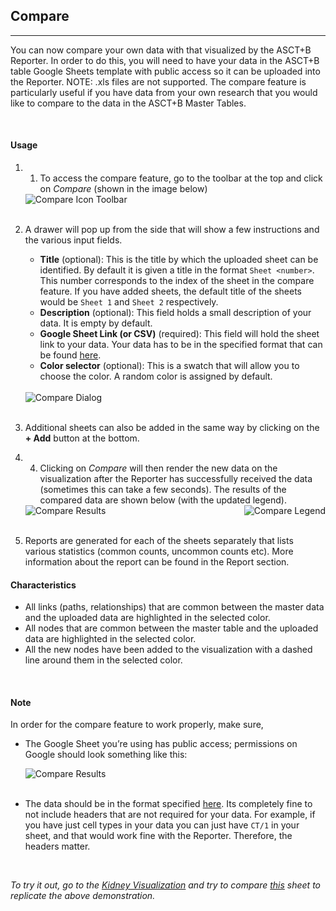 ## Compare
---

You can now compare your own data with that visualized by the ASCT+B Reporter. In order to do this, you will need to have your data in the ASCT+B table Google Sheets template with public access so it can be uploaded into the Reporter. NOTE: .xls files are not supported. The compare feature is particularly useful if you have data from your own research that you would like to compare to the data in the ASCT+B Master Tables.

<br>

#### Usage

1. 1.	To access the compare feature, go to the toolbar at the top and click on *Compare* (shown in the image below)

   <img src="assets/docs/compare/toolbar.png" alt="Compare Icon Toolbar" class="md-img p-2 w-75">
   <br>
   <br>

2. A drawer will pop up from the side that will show a few instructions and the various input fields.
   - **Title** (optional): This is the title by which the uploaded sheet can be identified. By default it is given a title in the format `Sheet <number>`. This number corresponds to the index of the sheet in the compare feature. If you have added sheets, the default title of the sheets would be `Sheet 1` and `Sheet 2` respectively.
   - **Description** (optional): This field holds a small description of your data. It is empty by default. 
   - **Google Sheet Link (or CSV)** (required): This field will hold the sheet link to your data. Your data has to be in the specified format that can be found [here](https://docs.google.com/spreadsheets/d/1tK916JyG5ZSXW_cXfsyZnzXfjyoN-8B2GXLbYD6_vF0/edit#gid=559906129).
   - **Color selector** (optional): This is a swatch that will allow you to choose the color. A random color is assigned by default. 
   
   <br>
   <img src="assets/docs/compare/cmp.png" alt="Compare Dialog" class="md-img p-2 w-50">
   <br>
   <br>

3. Additional sheets can also be added in the same way by clicking on the **+ Add** button at the bottom.
4. 4.	Clicking on *Compare* will then render the new data on the visualization after the Reporter has successfully received the data (sometimes this can take a few seconds). The results of the compared data are shown below (with the updated legend).

   <img src="assets/docs/compare/result.png" alt="Compare Results" class="md-img p-2 w-50">
   <img src="assets/docs/compare/legend.png" alt="Compare Legend" class="md-img p-2 w-25" align="right">
   <br>
   <br>

5. Reports are generated for each of the sheets separately that lists various statistics (common counts, uncommon counts etc). More information about the report can be found in the Report section.

#### Characteristics

   - All links (paths, relationships) that are common between the master data and the uploaded data are highlighted in the selected color.
   - All nodes that are common between the master table and the uploaded data are highlighted in the selected color.
   - All the new nodes have been added to the visualization with a dashed line around them in the selected color.

<br>

#### Note

In order for the compare feature to work properly, make sure,
- The Google Sheet you’re using has public access; permissions on Google should look something like this:

   <img src="assets/docs/compare/permissions.png" alt="Compare Results" class="md-img p-2 w-50">
   <br>
   <br>
- The data should be in the format specified [here](https://docs.google.com/spreadsheets/d/1tK916JyG5ZSXW_cXfsyZnzXfjyoN-8B2GXLbYD6_vF0/edit#gid=559906129). Its completely fine to not include headers that are not required for your data. For example, if you have just cell types in your data you can just have `CT/1` in your sheet, and that would work fine with the Reporter. Therefore, the headers matter.

<br>

*To try it out, go to the [Kidney Visualization](/vis?sheet=kidney&version=latest) and try to compare [this](https://docs.google.com/spreadsheets/d/1qG7Uy7G-SMN3p1nqz1ulOBxbb2Oif2A7OnX94U39B08/edit#gid=0) sheet to replicate the above demonstration.*



